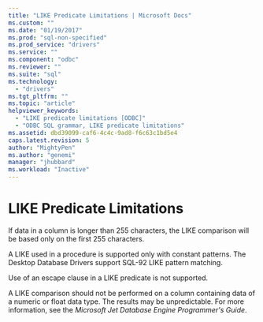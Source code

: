 ```yaml
---
title: "LIKE Predicate Limitations | Microsoft Docs"
ms.custom: ""
ms.date: "01/19/2017"
ms.prod: "sql-non-specified"
ms.prod_service: "drivers"
ms.service: ""
ms.component: "odbc"
ms.reviewer: ""
ms.suite: "sql"
ms.technology: 
  - "drivers"
ms.tgt_pltfrm: ""
ms.topic: "article"
helpviewer_keywords: 
  - "LIKE predicate limitations [ODBC]"
  - "ODBC SQL grammar, LIKE predicate limitations"
ms.assetid: dbd39099-caf6-4c4c-9ad8-f6c63c1bd5e4
caps.latest.revision: 5
author: "MightyPen"
ms.author: "genemi"
manager: "jhubbard"
ms.workload: "Inactive"
---
```

# LIKE Predicate Limitations
If data in a column is longer than 255 characters, the LIKE comparison will be based only on the first 255 characters.  
  
 A LIKE used in a procedure is supported only with constant patterns. The Desktop Database Drivers support SQL-92 LIKE pattern matching.  
  
 Use of an escape clause in a LIKE predicate is not supported.  
  
 A LIKE comparison should not be performed on a column containing data of a numeric or float data type. The results may be unpredictable. For more information, see the *Microsoft Jet Database Engine Programmer's Guide*.
